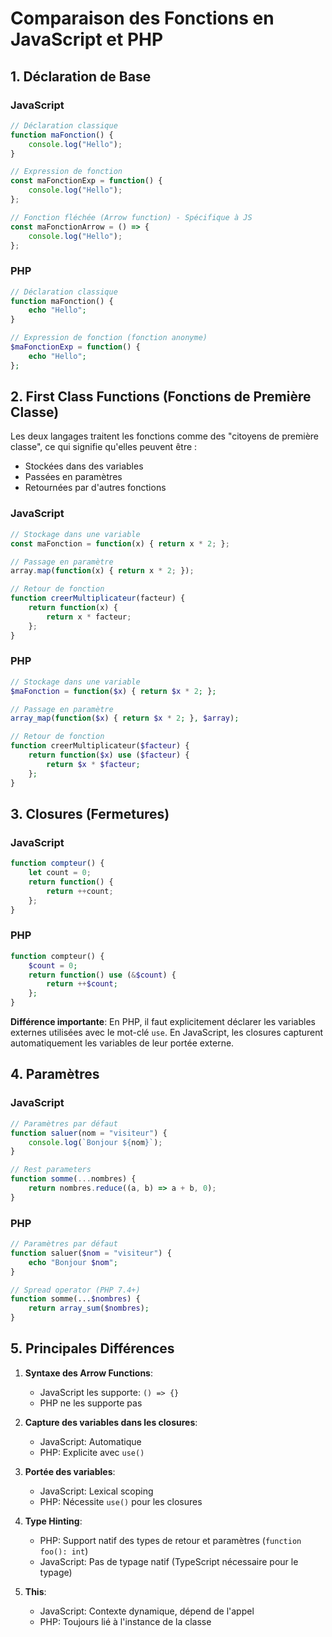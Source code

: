 # Comparaison des Fonctions en JavaScript et PHP

## 1. Déclaration de Base

### JavaScript
```javascript
// Déclaration classique
function maFonction() {
    console.log("Hello");
}

// Expression de fonction
const maFonctionExp = function() {
    console.log("Hello");
};

// Fonction fléchée (Arrow function) - Spécifique à JS
const maFonctionArrow = () => {
    console.log("Hello");
};
```

### PHP
```php
// Déclaration classique
function maFonction() {
    echo "Hello";
}

// Expression de fonction (fonction anonyme)
$maFonctionExp = function() {
    echo "Hello";
};
```

## 2. First Class Functions (Fonctions de Première Classe)

Les deux langages traitent les fonctions comme des "citoyens de première classe", ce qui signifie qu'elles peuvent être :
- Stockées dans des variables
- Passées en paramètres
- Retournées par d'autres fonctions

### JavaScript
```javascript
// Stockage dans une variable
const maFonction = function(x) { return x * 2; };

// Passage en paramètre
array.map(function(x) { return x * 2; });

// Retour de fonction
function creerMultiplicateur(facteur) {
    return function(x) {
        return x * facteur;
    };
}
```

### PHP
```php
// Stockage dans une variable
$maFonction = function($x) { return $x * 2; };

// Passage en paramètre
array_map(function($x) { return $x * 2; }, $array);

// Retour de fonction
function creerMultiplicateur($facteur) {
    return function($x) use ($facteur) {
        return $x * $facteur;
    };
}
```

## 3. Closures (Fermetures)

### JavaScript
```javascript
function compteur() {
    let count = 0;
    return function() {
        return ++count;
    };
}
```

### PHP
```php
function compteur() {
    $count = 0;
    return function() use (&$count) {
        return ++$count;
    };
}
```

**Différence importante**: En PHP, il faut explicitement déclarer les variables externes utilisées avec le mot-clé `use`. En JavaScript, les closures capturent automatiquement les variables de leur portée externe.

## 4. Paramètres

### JavaScript
```javascript
// Paramètres par défaut
function saluer(nom = "visiteur") {
    console.log(`Bonjour ${nom}`);
}

// Rest parameters
function somme(...nombres) {
    return nombres.reduce((a, b) => a + b, 0);
}
```

### PHP
```php
// Paramètres par défaut
function saluer($nom = "visiteur") {
    echo "Bonjour $nom";
}

// Spread operator (PHP 7.4+)
function somme(...$nombres) {
    return array_sum($nombres);
}
```

## 5. Principales Différences

1. **Syntaxe des Arrow Functions**: 
   - JavaScript les supporte: `() => {}`
   - PHP ne les supporte pas

2. **Capture des variables dans les closures**:
   - JavaScript: Automatique
   - PHP: Explicite avec `use()`

3. **Portée des variables**:
   - JavaScript: Lexical scoping
   - PHP: Nécessite `use()` pour les closures

4. **Type Hinting**:
   - PHP: Support natif des types de retour et paramètres (`function foo(): int`)
   - JavaScript: Pas de typage natif (TypeScript nécessaire pour le typage)

5. **This**:
   - JavaScript: Contexte dynamique, dépend de l'appel
   - PHP: Toujours lié à l'instance de la classe
